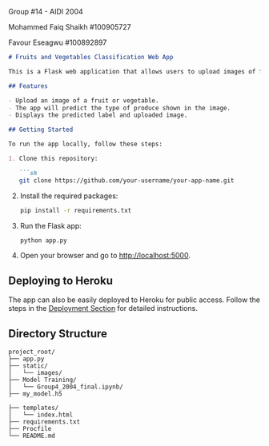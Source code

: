 Group #14 - AIDI 2004

Mohammed Faiq Shaikh #100905727

Favour Eseagwu #100892897

```markdown
# Fruits and Vegetables Classification Web App

This is a Flask web application that allows users to upload images of fruits and vegetables, and the app will classify and predict the type of produce shown in the image using a pretrained machine learning model.

## Features

- Upload an image of a fruit or vegetable.
- The app will predict the type of produce shown in the image.
- Displays the predicted label and uploaded image.

## Getting Started

To run the app locally, follow these steps:

1. Clone this repository:

   ```sh
   git clone https://github.com/your-username/your-app-name.git
   ```

2. Install the required packages:

   ```sh
   pip install -r requirements.txt
   ```

3. Run the Flask app:

   ```sh
   python app.py
   ```

4. Open your browser and go to [http://localhost:5000](http://localhost:5000).

## Deploying to Heroku

The app can also be easily deployed to Heroku for public access. Follow the steps in the [Deployment Section](#deployment) for detailed instructions.

## Directory Structure

```
project_root/
├── app.py
├── static/
│   └── images/
├── Model Training/
│   └── Group4_2004_final.ipynb/
├── my_model.h5

├── templates/
│   └── index.html
├── requirements.txt
├── Procfile
└── README.md
```
